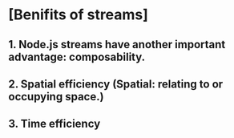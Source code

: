<!-- @format -->

# [Benifits of streams]

## 1. Node.js streams have another important advantage: composability.

## 2. Spatial efficiency (Spatial: relating to or occupying space.)

## 3. Time efficiency
